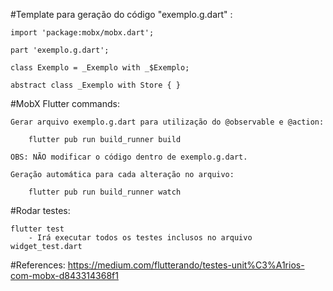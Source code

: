 #Template para geração do código "exemplo.g.dart" :

    import 'package:mobx/mobx.dart';

    part 'exemplo.g.dart';

    class Exemplo = _Exemplo with _$Exemplo;

    abstract class _Exemplo with Store { }

#MobX Flutter commands:

    Gerar arquivo exemplo.g.dart para utilização do @observable e @action:
    
        flutter pub run build_runner build
    
    OBS: NÃO modificar o código dentro de exemplo.g.dart.
    
    Geração automática para cada alteração no arquivo:
    
        flutter pub run build_runner watch

#Rodar testes:

    flutter test
        - Irá executar todos os testes inclusos no arquivo widget_test.dart
        
#References:
    https://medium.com/flutterando/testes-unit%C3%A1rios-com-mobx-d843314368f1